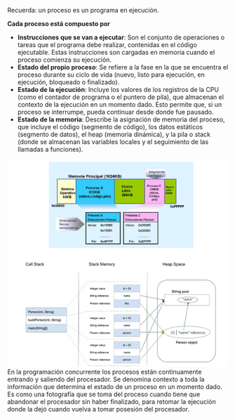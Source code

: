 Recuerda: un proceso es un programa en ejecución.

**Cada proceso está compuesto por**

- **Instrucciones que se van a ejecutar**: Son el conjunto de operaciones o tareas que el programa debe realizar, contenidas en el código ejecutable. Estas instrucciones son cargadas en memoria cuando el proceso comienza su ejecución.
- **Estado del propio proceso**: Se refiere a la fase en la que se encuentra el proceso durante su ciclo de vida (nuevo, listo para ejecución, en ejecución, bloqueado o finalizado).
- **Estado de la ejecución**: Incluye los valores de los registros de la CPU (como el contador de programa o el puntero de pila), que almacenan el contexto de la ejecución en un momento dado. Esto permite que, si un proceso se interrumpe, pueda continuar desde donde fue pausado.
- **Estado de la memoria**: Describe la asignación de memoria del proceso, que incluye el código (segmento de código), los datos estáticos (segmento de datos), el heap (memoria dinámica), y la pila o stack (donde se almacenan las variables locales y el seguimiento de las llamadas a funciones).
<div style="text-align: center"><img src="img.png" alt="Memory allocation in Java"></div>
En la programación concurrente los procesos están continuamente entrando y saliendo del procesador. Se denomina contexto a toda la información que determina el estado de un proceso en un momento dado. Es como una fotografía que se toma del proceso cuando tiene que abandonar el procesador sin haber finalizado, para retomar la ejecución donde la dejó cuando vuelva a tomar posesión del procesador.